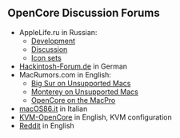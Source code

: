 ## OpenCore Discussion Forums

- AppleLife.ru in Russian:
  - [Development](https://applelife.ru/threads/razrabotka-opencore.2943955)
  - [Discussion](https://applelife.ru/threads/opencore-obsuzhdenie-i-ustanovka.2944066/)
  - [Icon sets](https://applelife.ru/threads/kastomizacija-opencanopy.2945020/)
- [Hackintosh-Forum.de](https://www.hackintosh-forum.de/forum/thread/42353-opencore-bootloader) in German
- MacRumors.com in English:
  - [Big Sur on Unsupported Macs](https://forums.macrumors.com/threads/macos-11-big-sur-on-unsupported-macs-thread.2242172/)
  - [Monterey on Unsupported Macs](https://forums.macrumors.com/threads/macos-12-monterey-on-unsupported-macs-thread.2299557/)
  - [OpenCore on the MacPro](https://forums.macrumors.com/threads/opencore-on-the-mac-pro.2207814/)
- [macOS86.it](https://www.macos86.it/showthread.php?4570-OpenCore-aka-OC-Nuovo-BootLoader) in Italian
- [KVM-OpenCore](https://github.com/Leoyzen/KVM-Opencore) in English, KVM configuration
- [Reddit](https://www.reddit.com/r/hackintosh) in English
